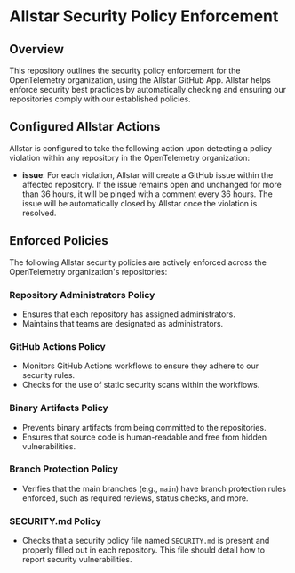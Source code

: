 # Allstar Security Policy Enforcement

## Overview

This repository outlines the security policy enforcement for the OpenTelemetry organization, using the Allstar GitHub App. Allstar helps enforce security best practices by automatically checking and ensuring our repositories comply with our established policies.

## Configured Allstar Actions

Allstar is configured to take the following action upon detecting a policy violation within any repository in the OpenTelemetry organization:
- **issue**: For each violation, Allstar will create a GitHub issue within the affected repository. If the issue remains open and unchanged for more than 36 hours, it will be pinged with a comment every 36 hours. The issue will be automatically closed by Allstar once the violation is resolved.

## Enforced Policies

The following Allstar security policies are actively enforced across the OpenTelemetry organization's repositories:

### Repository Administrators Policy
- Ensures that each repository has assigned administrators.
- Maintains that teams are designated as administrators.

### GitHub Actions Policy
- Monitors GitHub Actions workflows to ensure they adhere to our security rules.
- Checks for the use of static security scans within the workflows.

### Binary Artifacts Policy
- Prevents binary artifacts from being committed to the repositories.
- Ensures that source code is human-readable and free from hidden vulnerabilities.

### Branch Protection Policy
- Verifies that the main branches (e.g., `main`) have branch protection rules enforced, such as required reviews, status checks, and more.

### SECURITY.md Policy
- Checks that a security policy file named `SECURITY.md` is present and properly filled out in each repository. This file should detail how to report security vulnerabilities.
